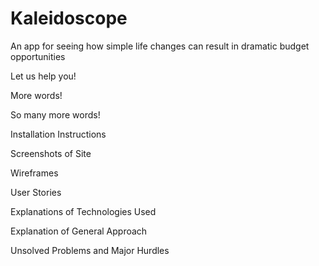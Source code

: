 # Kaleidoscope

An app for seeing how simple life changes can result in dramatic budget opportunities

Let us help you!

More words!

So many more words!

Installation Instructions

Screenshots of Site

Wireframes

User Stories

Explanations of Technologies Used

Explanation of General Approach

Unsolved Problems and Major Hurdles